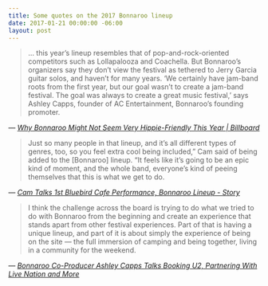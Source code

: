 ```yaml
---
title: Some quotes on the 2017 Bonnaroo lineup
date: 2017-01-21 00:00:00 -06:00
layout: post
---
```


> … this year’s lineup resembles that of pop-and-rock-oriented competitors such as Lollapalooza and Coachella. But Bonnaroo’s organizers say they don’t view the festival as tethered to Jerry Garcia guitar solos, and haven’t for many years. ‘We certainly have jam-band roots from the first year, but our goal wasn’t to create a jam-band festival. The goal was always to create a great music festival,’ says Ashley Capps, founder of AC Entertainment, Bonnaroo’s founding promoter.

_— [Why Bonnaroo Might Not Seem Very Hippie-Friendly This Year | Billboard](https://www.billboard.com/articles/business/7654377/bonnaroo-hippie-jam-band-u2-weeknd-live-nation)_

> Just so many people in that lineup, and it’s all different types of genres, too, so you feel extra cool being included,” Cam said of being added to the \[Bonnaroo\] lineup. “It feels like it’s going to be an epic kind of moment, and the whole band, everyone’s kind of peeing themselves that this is what we get to do.

_— [Cam Talks 1st Bluebird Cafe Performance, Bonnaroo Lineup - Story](http://t.umblr.com/redirect?z=http%3A%2F%2Fwww.newschannel5.com%2Fnews%2Flocal-news%2Fcam-talks-1st-bluebird-cafe-performance-bonnaroo-lineup&t=NjQxNmM4YjAwYWQyZDEyMTZjNWI5Y2I2YjA0MGNhNDhlZDI2YTExYSxnbVZTRXdIVA%3D%3D&b=t%3AoOzx7kUp_EGazS3mdvWzVQ&p=http%3A%2F%2Frooality.tumblr.com%2Fpost%2F155953707046%2Fjust-so-many-people-in-that-lineup-and-its-all&m=1)_

> I think the challenge across the board is trying to do what we tried to do with Bonnaroo from the beginning and create an experience that stands apart from other festival experiences. Part of that is having a unique lineup, and part of it is about simply the experience of being on the site — the full immersion of camping and being together, living in a community for the weekend.

_— [Bonnaroo Co-Producer Ashley Capps Talks Booking U2, Partnering With Live Nation and More](http://t.umblr.com/redirect?z=http%3A%2F%2Fwww.nashvillescene.com%2Fmusic%2Fnashville-cream%2Farticle%2F20848927%2Fbonnaroo-coproducer-ashley-capps-talks-booking-u2-partnering-with-live-nation-and-more&t=M2Q4YmE2ZGE1YjVhNzdlM2FkMzYxNTRmMDAyZmI0MTNmZGQ1NTM4Myw4N2NMVGRlMA%3D%3D&b=t%3AoOzx7kUp_EGazS3mdvWzVQ&p=http%3A%2F%2Frooality.tumblr.com%2Fpost%2F155915610836%2Fi-think-the-challenge-across-the-board-is-trying&m=1)_
